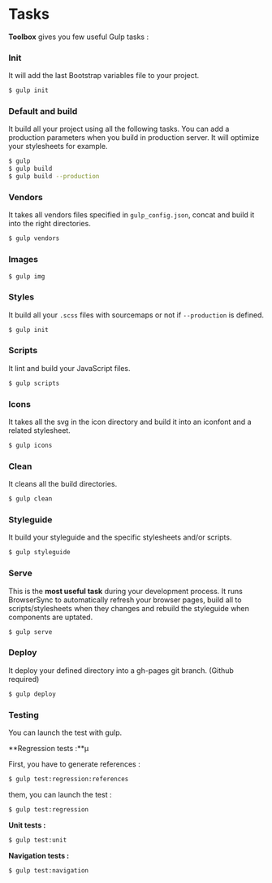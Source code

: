 # Tasks

**Toolbox** gives you few useful Gulp tasks :

### Init

It will add the last Bootstrap variables file to your project.

````bash
$ gulp init
````

### Default and build

It build all your project using all the following tasks. You can add a production parameters when you build in production server. It will optimize your stylesheets for example.

````bash
$ gulp
$ gulp build
$ gulp build --production
````

### Vendors

It takes all vendors files specified in `gulp_config.json`, concat and build it into the right directories.

````bash
$ gulp vendors
````

### Images

````bash
$ gulp img
````

### Styles

It build all your `.scss` files with sourcemaps or not if `--production` is defined.

````bash
$ gulp init
````

### Scripts

It lint and build your JavaScript files.

````bash
$ gulp scripts
````

### Icons

It takes all the svg in the icon directory and build it into an iconfont and a related stylesheet.

````bash
$ gulp icons
````

### Clean

It cleans all the build directories.

````bash
$ gulp clean
````

### Styleguide

It build your styleguide and the specific stylesheets and/or scripts.

````bash
$ gulp styleguide
````

### Serve

This is the **most useful task** during your development process. It runs BrowserSync to automatically refresh your browser pages, build all to scripts/stylesheets when they changes and rebuild the styleguide when components are uptated.

````bash
$ gulp serve
````

### Deploy

It deploy your defined directory into a gh-pages git branch. (Github required)

````bash
$ gulp deploy
````

### Testing

You can launch the test with gulp.

**Regression tests :**µ

First, you have to generate references :

````bash
$ gulp test:regression:references
````

them, you can launch the test :

````bash
$ gulp test:regression
````

**Unit tests :**

````bash
$ gulp test:unit
````

**Navigation tests :**

````bash
$ gulp test:navigation
````

